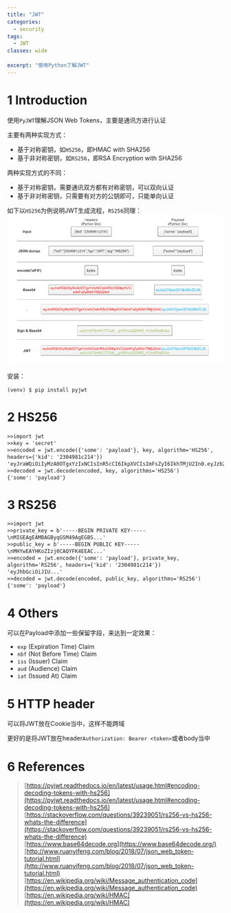 ```yaml
---
title: "JWT"
categories:
  - security
tags:
  - JWT
classes: wide

excerpt: "使用Python了解JWT"
---
```


# 1 Introduction
使用`PyJWT`理解JSON Web Tokens，主要是通讯方进行认证

主要有两种实现方式：
- 基于对称密钥，如`HS256`，即HMAC with SHA256
- 基于非对称密钥，如`RS256`，即RSA Encryption with SHA256

两种实现方式的不同：
- 基于对称密钥，需要通讯双方都有对称密钥，可以双向认证
- 基于非对称密钥，只需要有对方的公钥即可，只能单向认证

如下以`HS256`为例说明JWT生成流程，`RS256`同理：  
![](https://raw.githubusercontent.com/ZQQ1024/pictures/master/20190430095955.png)


安装：
```
(venv) $ pip install pyjwt

```
# 2 HS256

```
>>import jwt
>>key = 'secret'
>>encoded = jwt.encode({'some': 'payload'}, key, algorithm='HS256',  headers={'kid': '2304981c214'})
'eyJraWQiOiIyMzA0OTgxYzIxNCIsInR5cCI6IkpXVCIsImFsZyI6IkhTMjU2In0.eyJzb21lIjoicGF5bG9hZCJ9.xu0z1dFQmHC7TCq8__pV5PcxJZ20MS_rYVc405sBOzo'
>>decoded = jwt.decode(encoded, key, algorithms='HS256')
{'some': 'payload'}
```

# 3 RS256
```
>>import jwt
>>private_key = b'-----BEGIN PRIVATE KEY-----\nMIGEAgEAMBAGByqGSM49AgEGBS...'
>>public_key = b'-----BEGIN PUBLIC KEY-----\nMHYwEAYHKoZIzj0CAQYFK4EEAC...'
>>encoded = jwt.encode({'some': 'payload'}, private_key, algorithm='RS256', headers={'kid': '2304981c214'})
'eyJhbGciOiJIU...'
>>decoded = jwt.decode(encoded, public_key, algorithms='RS256')
{'some': 'payload'}
```

# 4 Others
可以在Payload中添加一些保留字段，来达到一定效果：
- `exp` (Expiration Time) Claim
- `nbf` (Not Before Time) Claim
- `iss` (Issuer) Claim
- `aud` (Audience) Claim
- `iat` (Issued At) Claim

# 5 HTTP header

可以将JWT放在Cookie当中，这样不能跨域

更好的是将JWT放在header`Authorization: Bearer <token>`或者body当中

# 6 References

> [https://pyjwt.readthedocs.io/en/latest/usage.html#encoding-decoding-tokens-with-hs256](https://pyjwt.readthedocs.io/en/latest/usage.html#encoding-decoding-tokens-with-hs256)  
[https://stackoverflow.com/questions/39239051/rs256-vs-hs256-whats-the-difference](https://stackoverflow.com/questions/39239051/rs256-vs-hs256-whats-the-difference)  
[https://www.base64decode.org](https://www.base64decode.org/)  
[http://www.ruanyifeng.com/blog/2018/07/json_web_token-tutorial.html](http://www.ruanyifeng.com/blog/2018/07/json_web_token-tutorial.html)  
[https://en.wikipedia.org/wiki/Message_authentication_code](https://en.wikipedia.org/wiki/Message_authentication_code)  
[https://en.wikipedia.org/wiki/HMAC](https://en.wikipedia.org/wiki/HMAC)
